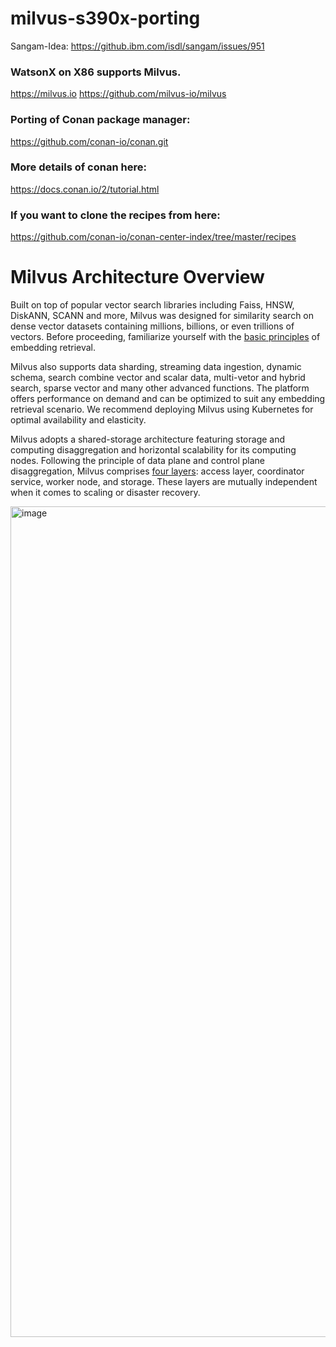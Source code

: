 # milvus-s390x-porting
Sangam-Idea: https://github.ibm.com/isdl/sangam/issues/951

### WatsonX on X86 supports Milvus.
https://milvus.io
https://github.com/milvus-io/milvus

### Porting of Conan package manager:
https://github.com/conan-io/conan.git

### More details of conan here:
https://docs.conan.io/2/tutorial.html
### If you want to clone the recipes from here:
https://github.com/conan-io/conan-center-index/tree/master/recipes



# Milvus Architecture Overview
Built on top of popular vector search libraries including Faiss, HNSW, DiskANN, SCANN and more, Milvus was designed for similarity search on dense vector datasets containing millions, billions, or even trillions of vectors. Before proceeding, familiarize yourself with the [basic principles](https://milvus.io/docs/glossary.md) of embedding retrieval.

Milvus also supports data sharding, streaming data ingestion, dynamic schema, search combine vector and scalar data, multi-vetor and hybrid search, sparse vector and many other advanced functions. The platform offers performance on demand and can be optimized to suit any embedding retrieval scenario. We recommend deploying Milvus using Kubernetes for optimal availability and elasticity.

Milvus adopts a shared-storage architecture featuring storage and computing disaggregation and horizontal scalability for its computing nodes. Following the principle of data plane and control plane disaggregation, Milvus comprises [four layers](https://milvus.io/docs/four_layers.md): access layer, coordinator service, worker node, and storage. These layers are mutually independent when it comes to scaling or disaster recovery.

<img width="1329" alt="image" src="https://github.com/Chandrababu-nagilli/milvus-s390x-porting/assets/92324757/9c1cc550-8ad0-45d1-b8bd-e4c5e96a8776">


